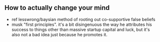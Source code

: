 <!DOCTYPE html>
<html lang="en">
<head>
    <meta charset="UTF-8">
    <title>First Principles</title>
</head>
<body>
<div .page-content>
<h2>How to actually change your mind</h2>
<ul>
<li>ref lesswrong/baysian method of rooting out co-supportive false beliefs</li>
<li>musk "first principles". it's a bit disingenuous the way he attributes his success to things other than massive startup capital and luck, but it's also not a bad idea just because he promotes it.</li>
</ul></div>

</body>
</html>